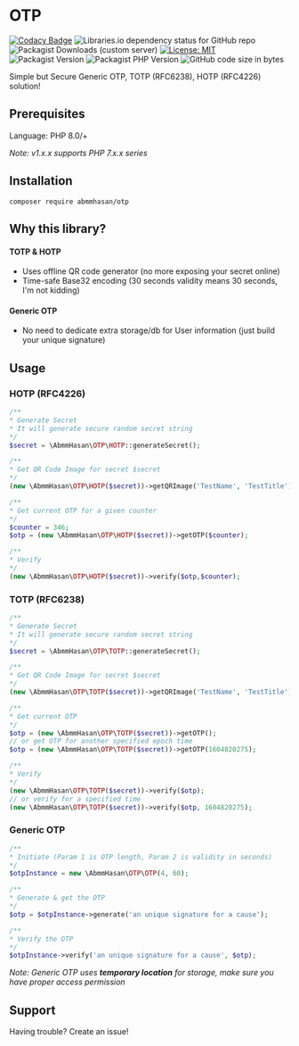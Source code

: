 # OTP

[![Codacy Badge](https://app.codacy.com/project/badge/Grade/7470c9de3a5848f982b77f005945b04f)](https://app.codacy.com/gh/abmmhasan/OTP/dashboard?utm_source=gh&utm_medium=referral&utm_content=&utm_campaign=Badge_grade)
![Libraries.io dependency status for GitHub repo](https://img.shields.io/librariesio/github/abmmhasan/otp)
![Packagist Downloads (custom server)](https://img.shields.io/packagist/dt/abmmhasan/otp?color=green&link=https%3A%2F%2Fpackagist.org%2Fpackages%2Fabmmhasan%2Fotp)
[![License: MIT](https://img.shields.io/badge/License-MIT-green.svg)](https://opensource.org/licenses/MIT)
![Packagist Version](https://img.shields.io/packagist/v/abmmhasan/otp)
![Packagist PHP Version](https://img.shields.io/packagist/dependency-v/abmmhasan/otp/php)
![GitHub code size in bytes](https://img.shields.io/github/languages/code-size/abmmhasan/otp)

Simple but Secure Generic OTP, TOTP (RFC6238), HOTP (RFC4226) solution!


## Prerequisites

Language: PHP 8.0/+

_Note: v1.x.x supports PHP 7.x.x series_

## Installation

```
composer require abmmhasan/otp
```

## Why this library?

#### TOTP & HOTP
- Uses offline QR code generator (no more exposing your secret online)
- Time-safe Base32 encoding (30 seconds validity means 30 seconds, I'm not kidding)

#### Generic OTP
- No need to dedicate extra storage/db for User information (just build your unique signature)

## Usage

### HOTP (RFC4226)

```php
/**
* Generate Secret
* It will generate secure random secret string
*/
$secret = \AbmmHasan\OTP\HOTP::generateSecret();

/**
* Get QR Code Image for secret $secret
*/
(new \AbmmHasan\OTP\HOTP($secret))->getQRImage('TestName', 'TestTitle');

/**
* Get current OTP for a given counter
*/
$counter = 346;
$otp = (new \AbmmHasan\OTP\HOTP($secret))->getOTP($counter);

/**
* Verify
*/
(new \AbmmHasan\OTP\HOTP($secret))->verify($otp,$counter);
```

### TOTP (RFC6238)

```php
/**
* Generate Secret
* It will generate secure random secret string
*/
$secret = \AbmmHasan\OTP\TOTP::generateSecret();

/**
* Get QR Code Image for secret $secret
*/
(new \AbmmHasan\OTP\TOTP($secret))->getQRImage('TestName', 'TestTitle');

/**
* Get current OTP
*/
$otp = (new \AbmmHasan\OTP\TOTP($secret))->getOTP();
// or get OTP for another specified epoch time
$otp = (new \AbmmHasan\OTP\TOTP($secret))->getOTP(1604820275);

/**
* Verify
*/
(new \AbmmHasan\OTP\TOTP($secret))->verify($otp);
// or verify for a specified time
(new \AbmmHasan\OTP\TOTP($secret))->verify($otp, 1604820275);
```

### Generic OTP

```php
/**
* Initiate (Param 1 is OTP length, Param 2 is validity in seconds) 
*/
$otpInstance = new \AbmmHasan\OTP\OTP(4, 60);

/**
* Generate & get the OTP
*/
$otp = $otpInstance->generate('an unique signature for a cause');

/**
* Verify the OTP
*/
$otpInstance->verify('an unique signature for a cause', $otp);
```
_Note: Generic OTP uses **temporary location** for storage, make sure you have proper access permission_

## Support

Having trouble? Create an issue!
